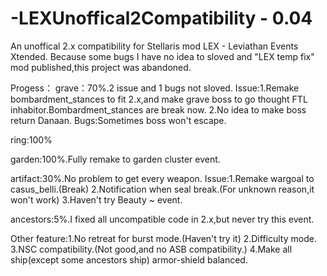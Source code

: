 # -LEXUnoffical2Compatibility - 0.04
An unoffical 2.x compatibility for Stellaris mod LEX - Leviathan Events Xtended.
Because some bugs I have no idea to sloved and "LEX temp fix" mod published,this project was abandoned.

Progess：
grave：70%.2 issue and 1 bugs not sloved.
    Issue:1.Remake bombardment_stances to fit 2.x,and make grave boss to go thought FTL inhabitor.Bombardment_stances are break now.
          2.No idea to make boss return Danaan.
    Bugs:Sometimes boss won't escape.

ring:100%

garden:100%.Fully remake to garden cluster event.

artifact:30%.No problem to get every weapon.
    Issue:1.Remake wargoal to casus_belli.(Break)
          2.Notification when seal break.(For unknown reason,it won't work)
          3.Haven't try Beauty ~ event.

ancestors:5%.I fixed all uncompatible code in 2.x,but never try this event.

Other feature:1.No retreat for burst mode.(Haven't try it)
              2.Difficulty mode.
              3.NSC compatibility.(Not good,and no ASB compatibility.)
              4.Make all ship(except some ancestors ship) armor-shield balanced.
